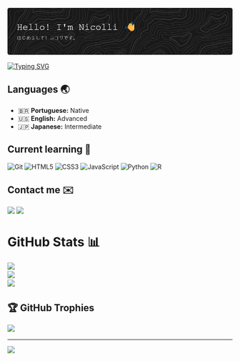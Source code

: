 ![Header](./github-header-image.png)

[![Typing SVG](https://readme-typing-svg.demolab.com?font=Courier+New&weight=100&size=18&pause=1000&color=979797&width=961&lines=In+the+3th+semester+of+Systems+Analysis+and+Development;Improving+my+programming+skills+with+Alura;Studying%3A+HTML%2C+CSS%2C+JavaScript%2C+and+web+development;Currently+working+at+Foundever)](https://git.io/typing-svg)

## Languages 🌏
- 🇧🇷 **Portuguese:** Native  
- 🇺🇸 **English:** Advanced  
- 🇯🇵 **Japanese:** Intermediate 

## Current learning 📖
![Git](https://img.shields.io/badge/git-%23F05033.svg?style=for-the-badge&logo=git&logoColor=white)
![HTML5](https://img.shields.io/badge/html5-%23E34F26.svg?style=for-the-badge&logo=html5&logoColor=white)
![CSS3](https://img.shields.io/badge/css3-%231572B6.svg?style=for-the-badge&logo=css3&logoColor=white)
![JavaScript](https://img.shields.io/badge/javascript-%23323330.svg?style=for-the-badge&logo=javascript&logoColor=%23F7DF1E)
![Python](https://img.shields.io/badge/python-3670A0?style=for-the-badge&logo=python&logoColor=ffdd54)
![R](https://img.shields.io/badge/r-%23276DC3.svg?style=for-the-badge&logo=r&logoColor=white)

## Contact me ✉️
<div>
<a href="mailto:nicolli.fujiko@hotmail.com"><img loading="lazy" src="https://img.shields.io/badge/Microsoft_Outlook-0078D4?style=for-the-badge&logo=microsoft-outlook&logoColor=white" target="_blank"></a>
<a href="https://www.linkedin.com/in/nicolli-fujiko-hiramatsu-26a69b218" target="_blank"><img loading="lazy" src="https://img.shields.io/badge/-LinkedIn-%230077B5?style=for-the-badge&logo=linkedin&logoColor=white" target="_blank"></a>

# GitHub Stats 📊
![](https://github-readme-stats.vercel.app/api?username=nicfujiko&theme=dark&hide_border=true&include_all_commits=true&count_private=false)<br/>
![](https://github-readme-streak-stats.herokuapp.com/?user=nicfujiko&theme=dark&hide_border=true)<br/>
![](https://github-readme-stats.vercel.app/api/top-langs/?username=nicfujiko&theme=dark&hide_border=true&include_all_commits=true&count_private=false&layout=compact)

## 🏆 GitHub Trophies
![](https://github-profile-trophy.vercel.app/?username=nicfujiko&theme=dark&no-frame=true&no-bg=true&margin-w=4)

---
[![](https://visitcount.itsvg.in/api?id=nicfujiko&icon=0&color=0)](https://visitcount.itsvg.in)
